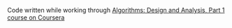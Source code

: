 Code written while working through [Algorithms: Design and Analysis, Part 1 course on Coursera](https://www.coursera.org/course/algo)
